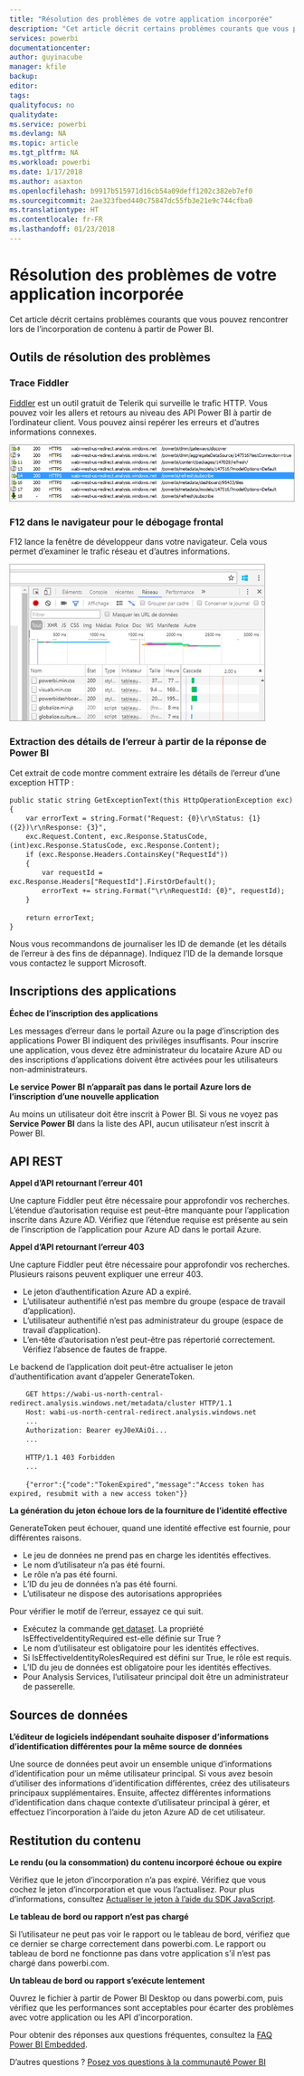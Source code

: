 ```yaml
---
title: "Résolution des problèmes de votre application incorporée"
description: "Cet article décrit certains problèmes courants que vous pouvez rencontrer lors de l’incorporation de contenu à partir de Power BI."
services: powerbi
documentationcenter: 
author: guyinacube
manager: kfile
backup: 
editor: 
tags: 
qualityfocus: no
qualitydate: 
ms.service: powerbi
ms.devlang: NA
ms.topic: article
ms.tgt_pltfrm: NA
ms.workload: powerbi
ms.date: 1/17/2018
ms.author: asaxton
ms.openlocfilehash: b9917b515971d16cb54a09deff1202c382eb7ef0
ms.sourcegitcommit: 2ae323fbed440c75847dc55fb3e21e9c744cfba0
ms.translationtype: HT
ms.contentlocale: fr-FR
ms.lasthandoff: 01/23/2018
---
```

# <a name="troubleshooting-your-embedded-application"></a>Résolution des problèmes de votre application incorporée

Cet article décrit certains problèmes courants que vous pouvez rencontrer lors de l’incorporation de contenu à partir de Power BI.

## <a name="tools-for-troubleshooting"></a>Outils de résolution des problèmes

### <a name="fiddler-trace"></a>Trace Fiddler

[Fiddler](http://www.telerik.com/fiddler) est un outil gratuit de Telerik qui surveille le trafic HTTP.  Vous pouvez voir les allers et retours au niveau des API Power BI à partir de l’ordinateur client. Vous pouvez ainsi repérer les erreurs et d’autres informations connexes.

![Trace Fiddler](../includes/media/gateway-onprem-tshoot-tools-include/fiddler.png)

### <a name="f12-in-browser-for-front-end-debugging"></a>F12 dans le navigateur pour le débogage frontal

F12 lance la fenêtre de développeur dans votre navigateur. Cela vous permet d’examiner le trafic réseau et d’autres informations.

![Débogage de navigateur F12](media/embedded-troubleshoot/browser-f12.png)

### <a name="extracting-error-details-from-power-bi-response"></a>Extraction des détails de l’erreur à partir de la réponse de Power BI

Cet extrait de code montre comment extraire les détails de l’erreur d’une exception HTTP :

```
public static string GetExceptionText(this HttpOperationException exc)
{
    var errorText = string.Format("Request: {0}\r\nStatus: {1} ({2})\r\nResponse: {3}",
    exc.Request.Content, exc.Response.StatusCode, (int)exc.Response.StatusCode, exc.Response.Content);
    if (exc.Response.Headers.ContainsKey("RequestId"))
    {
        var requestId = exc.Response.Headers["RequestId"].FirstOrDefault();
        errorText += string.Format("\r\nRequestId: {0}", requestId);
    }

    return errorText;
}
```
Nous vous recommandons de journaliser les ID de demande (et les détails de l’erreur à des fins de dépannage).
Indiquez l’ID de la demande lorsque vous contactez le support Microsoft.

## <a name="app-registration"></a>Inscriptions des applications

**Échec de l’inscription des applications**

Les messages d’erreur dans le portail Azure ou la page d’inscription des applications Power BI indiquent des privilèges insuffisants. Pour inscrire une application, vous devez être administrateur du locataire Azure AD ou des inscriptions d’applications doivent être activées pour les utilisateurs non-administrateurs.

**Le service Power BI n’apparaît pas dans le portail Azure lors de l’inscription d’une nouvelle application**

Au moins un utilisateur doit être inscrit à Power BI. Si vous ne voyez pas **Service Power BI** dans la liste des API, aucun utilisateur n’est inscrit à Power BI.

## <a name="rest-api"></a>API REST

**Appel d’API retournant l’erreur 401**

Une capture Fiddler peut être nécessaire pour approfondir vos recherches. L’étendue d’autorisation requise est peut-être manquante pour l’application inscrite dans Azure AD. Vérifiez que l’étendue requise est présente au sein de l’inscription de l’application pour Azure AD dans le portail Azure.

**Appel d’API retournant l’erreur 403**

Une capture Fiddler peut être nécessaire pour approfondir vos recherches. Plusieurs raisons peuvent expliquer une erreur 403.

* Le jeton d’authentification Azure AD a expiré.
* L’utilisateur authentifié n’est pas membre du groupe (espace de travail d’application).
* L’utilisateur authentifié n’est pas administrateur du groupe (espace de travail d’application).
* L’en-tête d’autorisation n’est peut-être pas répertorié correctement. Vérifiez l’absence de fautes de frappe.

Le backend de l’application doit peut-être actualiser le jeton d’authentification avant d’appeler GenerateToken.

```
    GET https://wabi-us-north-central-redirect.analysis.windows.net/metadata/cluster HTTP/1.1
    Host: wabi-us-north-central-redirect.analysis.windows.net
    ...
    Authorization: Bearer eyJ0eXAiOi...
    ...
 
    HTTP/1.1 403 Forbidden
    ...
     
    {"error":{"code":"TokenExpired","message":"Access token has expired, resubmit with a new access token"}}
```

**La génération du jeton échoue lors de la fourniture de l’identité effective**

GenerateToken peut échouer, quand une identité effective est fournie, pour différentes raisons.

* Le jeu de données ne prend pas en charge les identités effectives.
* Le nom d’utilisateur n’a pas été fourni.
* Le rôle n’a pas été fourni.
* L’ID du jeu de données n’a pas été fourni.
* L’utilisateur ne dispose des autorisations appropriées

Pour vérifier le motif de l’erreur, essayez ce qui suit.

* Exécutez la commande [get dataset](https://msdn.microsoft.com/library/mt784653.aspx). La propriété IsEffectiveIdentityRequired est-elle définie sur True ?
* Le nom d’utilisateur est obligatoire pour les identités effectives.
* Si IsEffectiveIdentityRolesRequired est défini sur True, le rôle est requis.
* L’ID du jeu de données est obligatoire pour les identités effectives.
* Pour Analysis Services, l’utilisateur principal doit être un administrateur de passerelle.

## <a name="data-sources"></a>Sources de données

**L’éditeur de logiciels indépendant souhaite disposer d’informations d’identification différentes pour la même source de données**

Une source de données peut avoir un ensemble unique d’informations d’identification pour un même utilisateur principal. Si vous avez besoin d’utiliser des informations d’identification différentes, créez des utilisateurs principaux supplémentaires. Ensuite, affectez différentes informations d’identification dans chaque contexte d’utilisateur principal à gérer, et effectuez l’incorporation à l’aide du jeton Azure AD de cet utilisateur.

## <a name="content-rendering"></a>Restitution du contenu

**Le rendu (ou la consommation) du contenu incorporé échoue ou expire**

Vérifiez que le jeton d’incorporation n’a pas expiré. Vérifiez que vous cochez le jeton d’incorporation et que vous l’actualisez. Pour plus d’informations, consultez [Actualiser le jeton à l’aide du SDK JavaScript](https://github.com/Microsoft/PowerBI-JavaScript/wiki/Refresh-token-using-JavaScript-SDK-example).

**Le tableau de bord ou rapport n’est pas chargé**

Si l’utilisateur ne peut pas voir le rapport ou le tableau de bord, vérifiez que ce dernier se charge correctement dans powerbi.com. Le rapport ou tableau de bord ne fonctionne pas dans votre application s’il n’est pas chargé dans powerbi.com.

**Un tableau de bord ou rapport s’exécute lentement**

Ouvrez le fichier à partir de Power BI Desktop ou dans powerbi.com, puis vérifiez que les performances sont acceptables pour écarter des problèmes avec votre application ou les API d’incorporation.


Pour obtenir des réponses aux questions fréquentes, consultez la [FAQ Power BI Embedded](embedded-faq.md).

D’autres questions ? [Posez vos questions à la communauté Power BI](http://community.powerbi.com/)
